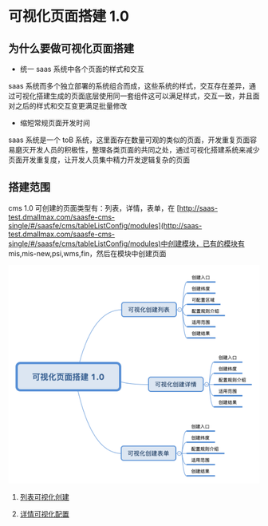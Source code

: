 # 可视化页面搭建 1.0


## 为什么要做可视化页面搭建

* 统一 saas 系统中各个页面的样式和交互

saas 系统而多个独立部署的系统组合而成，这些系统的样式，交互存在差异，通过可视化搭建生成的页面底层使用同一套组件这可以满足样式，交互一致，并且面对之后的样式和交互变更满足批量修改

* 缩短常规页面开发时间

saas 系统是一个 toB 系统，这里面存在数量可观的类似的页面，开发重复页面容易磨灭开发人员的积极性，整理各类页面的共同之处，通过可视化搭建系统来减少页面开发重复度，让开发人员集中精力开发逻辑复杂的页面

## 搭建范围

cms 1.0 可创建的页面类型有：列表，详情，表单，在 [http://saas-test.dmallmax.com/saasfe-cms-single/#/saasfe/cms/tableListConfig/modules](http://saas-test.dmallmax.com/saasfe-cms-single/#/saasfe/cms/tableListConfig/modules)中创建模块，已有的模块有 mis,mis-new,psi,wms,fin，然后在模块中创建页面

![搭建范围](list/img/one.png)

1. [列表可视化创建](./list/)

2. [详情可视化配置](./detail/)





